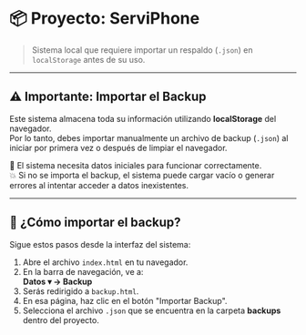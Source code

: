 # 📦 Proyecto: ServiPhone

> Sistema local que requiere importar un respaldo (`.json`) en `localStorage` antes de su uso.

---

## ⚠️ Importante: Importar el Backup

Este sistema almacena toda su información utilizando **localStorage** del navegador.  
Por lo tanto, debes importar manualmente un archivo de backup (`.json`) al iniciar por primera vez o después de limpiar el navegador.

🔁 El sistema necesita datos iniciales para funcionar correctamente.  
💥 Si no se importa el backup, el sistema puede cargar vacío o generar errores al intentar acceder a datos inexistentes.

---

## 📝 ¿Cómo importar el backup?

Sigue estos pasos desde la interfaz del sistema:

1. Abre el archivo `index.html` en tu navegador.  
2. En la barra de navegación, ve a:  
   **Datos ▾ → Backup**  
3. Serás redirigido a `backup.html`.  
4. En esa página, haz clic en el botón "Importar Backup".  
5. Selecciona el archivo `.json` que se encuentra en la carpeta **backups** dentro del proyecto.